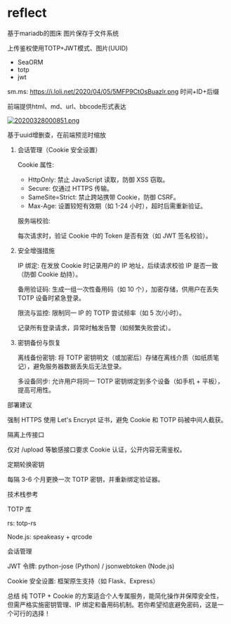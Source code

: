 # reflect

基于mariadb的图床 图片保存于文件系统

上传鉴权使用TOTP+JWT模式、图片(UUID)

- SeaORM
- totp
- jwt

sm.ms: <https://i.loli.net/2020/04/05/5MFP9CtOsBuazlr.png> 时间+ID+后缀

前端提供html、md、url、bbcode形式表达

[![20200328000851.png](https://i.loli.net/2020/04/05/5MFP9CtOsBuazlr.png)](https://sm.ms/image/5MFP9CtOsBuazlr)

基于uuid增删查，在前端预览时缩放

1. 会话管理（Cookie 安全设置）

    Cookie 属性:

    - HttpOnly: 禁止 JavaScript 读取，防御 XSS 窃取。
    - Secure: 仅通过 HTTPS 传输。
    - SameSite=Strict: 禁止跨站携带 Cookie，防御 CSRF。
    - Max-Age: 设置较短有效期（如 1-24 小时），超时后需重新验证。

    服务端校验:

    每次请求时，验证 Cookie 中的 Token 是否有效（如 JWT 签名校验）。

2. 安全增强措施

    IP 绑定: 在发放 Cookie 时记录用户的 IP 地址，后续请求校验 IP 是否一致（防御 Cookie 劫持）。

    备用验证码: 生成一组一次性备用码（如 10 个），加密存储，供用户在丢失 TOTP 设备时紧急登录。

    限流与监控: 限制同一 IP 的 TOTP 尝试频率（如 5 次/小时）。

    记录所有登录请求，异常时触发告警（如频繁失败尝试）。

3. 密钥备份与恢复

    离线备份密钥: 将 TOTP 密钥明文（或加密后）存储在离线介质（如纸质笔记），避免服务器数据丢失后无法登录。

    多设备同步: 允许用户将同一 TOTP 密钥绑定到多个设备（如手机 + 平板），提高可用性。

部署建议

强制 HTTPS
使用 Let's Encrypt 证书，避免 Cookie 和 TOTP 码被中间人截获。

隔离上传接口

仅对 /upload 等敏感接口要求 Cookie 认证，公开内容无需鉴权。

定期轮换密钥

每隔 3-6 个月更换一次 TOTP 密钥，并重新绑定验证器。

技术栈参考

TOTP 库

rs: totp-rs

Node.js: speakeasy + qrcode

会话管理

JWT 令牌: python-jose (Python) / jsonwebtoken (Node.js)

Cookie 安全设置: 框架原生支持（如 Flask、Express）

总结
纯 TOTP + Cookie 的方案适合个人专属服务，能简化操作并保障安全性，但需严格实施密钥管理、IP 绑定和备用码机制。若你希望彻底避免密码，这是一个可行的选择！
